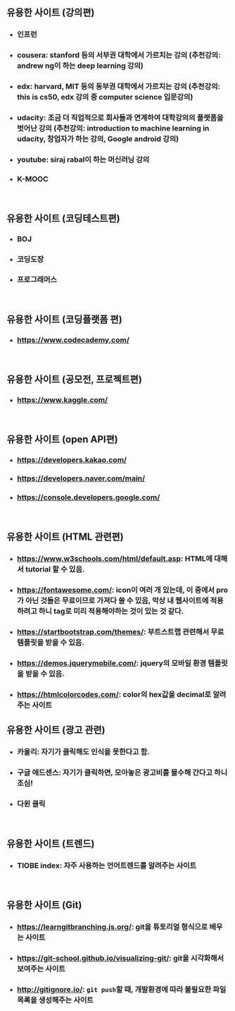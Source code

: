 ## 유용한 사이트 (강의편)

- ### 인프런

- ### cousera: stanford 등의 서부권 대학에서 가르치는 강의 (추천강의: andrew ng이 하는 deep learning 강의)

- ### edx: harvard, MIT 등의 동부권 대학에서 가르치는 강의 (추천강의: this is cs50, edx 강의 중 computer science 입문강의)

- ### udacity: 조금 더 직업적으로 회사들과 연계하여 대학강의의 플랫폼을 벗어난 강의 (추천강의: introduction to machine learning in udacity, 창업자가 하는 강의, Google android 강의)

- ### youtube: siraj rabal이 하는 머신러닝 강의

- ### K-MOOC

​    

## 유용한 사이트 (코딩테스트편)

- ### BOJ

- ### 코딩도장

- ### 프로그래머스

​    

## 유용한 사이트 (코딩플랫폼 편)

- ### https://www.codecademy.com/

​    

## 유용한 사이트 (공모전, 프로젝트편)

- ### https://www.kaggle.com/

​    

## 유용한 사이트 (open API편)

- ### https://developers.kakao.com/

- ### https://developers.naver.com/main/

- ### https://console.developers.google.com/

​    

## 유용한 사이트 (HTML 관련편)

- ### https://www.w3schools.com/html/default.asp: HTML에 대해서 tutorial 할 수 있음.

- ### https://fontawesome.com/: icon이 여러 개 있는데, 이 중에서 pro가 아닌 것들은 무료이므로 가져다 쓸 수 있음, 막상 내 웹사이트에 적용하려고 하니 tag로 미리 적용해야하는 것이 있는 것 같다.

- ### https://startbootstrap.com/themes/: 부트스트랩 관련해서 무료 템플릿을 받을 수 있음.

- ### https://demos.jquerymobile.com/: jquery의 모바일 환경 템플릿을 받을 수 있음.

- ### https://htmlcolorcodes.com/: color의 hex값을 decimal로 알려주는 사이트



## 유용한 사이트 (광고 관련)

- ### 카울리: 자기가 클릭해도 인식을 못한다고 함.

- ### 구글 애드센스: 자기가 클릭하면, 모아놓은 광고비를 몰수해 간다고 하니 조심!

- ### 다윈 클릭

​    

## 유용한 사이트 (트렌드)

- ### TIOBE index: 자주 사용하는 언어트렌드를 알려주는 사이트

​    

## 유용한 사이트 (Git)

- ### https://learngitbranching.js.org/: git을 튜토리얼 형식으로 배우는 사이트

- ### https://git-school.github.io/visualizing-git/: git을 시각화해서 보여주는 사이트

- ### http://gitignore.io/: `git push`할 때, 개발환경에 따라 불필요한 파일목록을 생성해주는 사이트